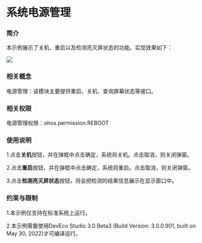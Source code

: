 # 系统电源管理

### 简介

本示例展示了关机、重启以及检测亮灭屏状态的功能。实现效果如下：

![](screenshot/device/main.png)

### 相关概念

电源管理：该模块主要提供重启、关机、查询屏幕状态等接口。

### 相关权限

电源管理权限：ohos.permission.REBOOT

### 使用说明

1.点击**关机**按钮，并在弹框中点击确定，系统将关机。点击取消，则关闭弹窗。

2.点击**重启**按钮，并在弹框中点击确定，系统将重启。点击取消，则关闭弹窗。

3.点击**检测亮灭屏状态**按钮，将会把检测的结果信息展示在显示窗口中。

### 约束与限制

1.本示例仅支持在标准系统上运行。

2.本示例需要使用DevEco Studio 3.0 Beta3 (Build Version: 3.0.0.901, built on May 30, 2022)才可编译运行。
